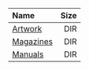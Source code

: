 |Name|Size|
|:---|---:|
|[Artwork](Artwork/index.html)|DIR|
|[Magazines](Magazines/index.html)|DIR|
|[Manuals](Manuals/index.html)|DIR|
